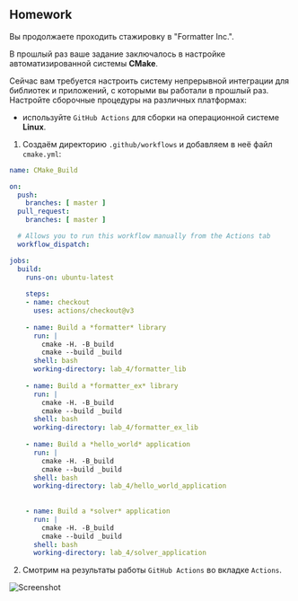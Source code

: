 ## Homework
Вы продолжаете проходить стажировку в "Formatter Inc.".

В прошлый раз ваше задание заключалось в настройке автоматизированной системы **CMake**.

Сейчас вам требуется настроить систему непрерывной интеграции для библиотек и приложений, с которыми вы работали в прошлый раз. Настройте сборочные процедуры на различных платформах:
* используйте `GitHub Actions` для сборки на операционной системе **Linux**.





1. Создаём директорию `.github/workflows` и добавляем в неё файл `cmake.yml`:


```yaml
name: CMake_Build

on:
  push:
    branches: [ master ]
  pull_request:
    branches: [ master ]

  # Allows you to run this workflow manually from the Actions tab
  workflow_dispatch:

jobs:
  build:
    runs-on: ubuntu-latest
    
    steps:
    - name: checkout
      uses: actions/checkout@v3
    
    - name: Build a *formatter* library
      run: |
        cmake -H. -B_build
        cmake --build _build
      shell: bash
      working-directory: lab_4/formatter_lib
      
    - name: Build a *formatter_ex* library
      run: |
        cmake -H. -B_build
        cmake --build _build
      shell: bash
      working-directory: lab_4/formatter_ex_lib
      
    - name: Build a *hello_world* application
      run: |
        cmake -H. -B_build
        cmake --build _build
      shell: bash
      working-directory: lab_4/hello_world_application
      
      
    - name: Build a *solver* application
      run: |
        cmake -H. -B_build
        cmake --build _build
      shell: bash
      working-directory: lab_4/solver_application
```

2. Смотрим на результаты работы `GitHub Actions` во вкладке `Actions`.

![Screenshot](.screenshots/screenshot_1.png)
